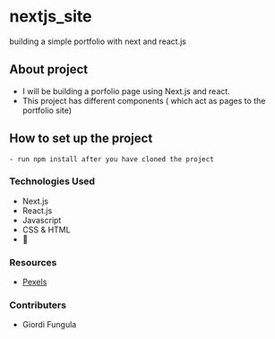 # nextjs_site
building a simple portfolio with next and react.js 

## About project
- I will be building a porfolio page using Next.js and react.
- This project has different components ( which act as pages to the portfolio site)

## How to set up the project
    - run npm install after you have cloned the project
    

### Technologies Used
- Next.js
- React.js
- Javascript
- CSS & HTML
- 💓

### Resources
- [Pexels](https://pexels.com/search/studio)

### Contributers
- Giordi Fungula